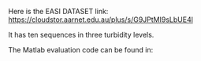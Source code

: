 Here is the EASI DATASET link:
https://cloudstor.aarnet.edu.au/plus/s/G9JPtMI9sLbUE4l

It has ten sequences in three turbidity levels.

The Matlab evaluation code can be found in:
